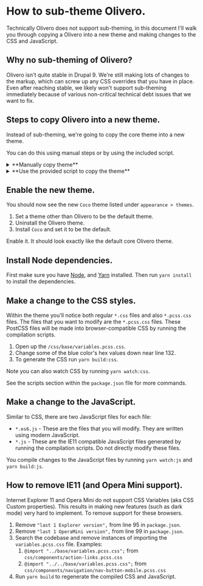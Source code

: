 # How to sub-theme Olivero.
Technically Olivero does not support sub-theming, in this document I'll walk you through copying a Olivero into a new theme and making changes to the CSS and JavaScript.

## Why no sub-theming of Olivero?
Olivero isn't quite stable in Drupal 9. We're still making lots of changes to the markup, which can screw up any CSS overrides that you have in place. Even after reaching stable, we likely won't support sub-theming immediately because of various non-critical technical debt issues that we want to fix.

## Steps to copy Olivero into a new theme.
Instead of sub-theming, we're going to copy the core theme into a new theme.

You can do this using manual steps or by using the included script.

<details>
 <summary>**Manually copy theme**</summary>

   ## Copy the theme directory.

   1. Copy the `/core/themes/olivero` directory into the `/themes/` directory.
   2. Rename the files in the new theme.
      1. Change the directory name from `olivero` to the new theme name (in these example, we'll use `coco`). So rename the `olivero` directory to `coco` (Coco is my dogs name).
      2. Rename the `olivero.info.yml` file to `coco.info.yml`
      3. Rename `olivero.breakpoints.yml` file to `coco.breakpoints.yml`
      4. Rename `olivero.libraries.yml` file to `coco.libraries.yml`
      5. Rename `olivero.theme` file to `coco.theme`
      6. Rename all of the `olivero` config within the theme's `config` directory to `coco`. For example, rename `block.block.olivero_account_menu.yml` to `block.block.coco_account_menu.yml`. There are a number of files in there to rename.
      7. Rename `/src/OliveroPreRender.php` to `/src/CocoPreRender.php`.
   3. Do a global search and replace for the name. When you search and replace, be case-sensitive
      1. Search and replace `Olivero` with `Coco`.
      2. Search and replace `olivero` with `coco`.


   ## Copy the CSS and JavaScript compilation scripts.
   Copy all of the files this repository into the new theme. These scripts will enable you to make change in the source files and have them compile down to regular CSS and JS.

   The most important files are:

   * `package.json` file
   * `yarn.lock` file
   * `scripts/` directory - this contains the CSS and JS compilation scripts.

</details>

<details>
 <summary>**Use the provided script to copy the theme**</summary>
1. Copy this repository into the Drupal's `/themes/` directory.
2. Rename this directory into the your themes name.
3. Use the terminal to `cd` into the theme's directory.
4. run `sh ./build.sh` to start the process to generate the theme.
5. Enter the name of the theme when prompted (example: `Mytheme`).
 </details>

## Enable the new theme.
You should now see the new `Coco` theme listed under `appearance > themes`.
1. Set a theme other than Olivero to be the default theme.
2. Uninstall the Olivero theme.
3. Install `Coco` and set it to be the default.

Enable it. It should look exactly like the default core Olivero theme.

## Install Node dependencies.
First make sure you have [Node](https://nodejs.org/en/download/), and [Yarn](https://classic.yarnpkg.com/en/docs/install/) installed. Then run `yarn install` to install the dependencies.

## Make a change to the CSS styles.
Within the theme you'll notice both regular `*.css` files and also `*.pcss.css` files. The files that you want to modify are the `*.pcss.css` files. These PostCSS files will be made into browser-compatible CSS by running the compilation scripts.

1. Open up the `/css/base/variables.pcss.css`.
2. Change some of the blue color's hex values down near line 132.
3. To generate the CSS run `yarn build:css`.

Note you can also watch CSS by running `yarn watch:css`.

See the scripts section within the `package.json` file for more commands.

## Make a change to the JavaScript.
Similar to CSS, there are two JavaScript files for each file:

* `*.es6.js` - These are the files that you will modify. They are written using modern JavaScript.
* `*.js` - These are the IE11 compatible JavaScript files generated by running the compilation scripts. Do not directly modify these files.

You compile changes to the JavaScript files by running `yarn watch:js` and `yarn build:js`.

## How to remove IE11 (and Opera Mini support).
Internet Explorer 11 and Opera Mini do not support CSS Variables (aka CSS Custom properties). This results in making new features (such as dark mode) very hard to implement. To remove support for these browsers.

1. Remove `"last 1 Explorer version",` from line 95 in `package.json`.
2. Remove `"last 1 OperaMini version",` from line 99 in `package.json`.
3. Search the codebase and remove instances of importing the `variables.pcss.css` file. Examples:
   1. `@import "../base/variables.pcss.css";` from `css/components/action-links.pcss.css`
   2. `@import "../../base/variables.pcss.css";` from `css/components/navigation/nav-button-mobile.pcss.css`
4. Run `yarn build` to regenerate the compiled CSS and JavaScript.
